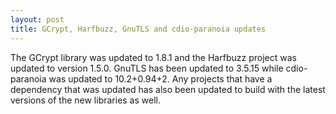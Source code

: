 ```yaml
---
layout: post
title: GCrypt, Harfbuzz, GnuTLS and cdio-paranoia updates
---
```


The GCrypt library was updated to 1.8.1 and the Harfbuzz project was updated to version 1.5.0. GnuTLS has been updated to 3.5.15 while cdio-paranoia was updated to 10.2+0.94+2. Any projects that have a dependency that was updated has also been updated to build with the latest versions of the new libraries as well.